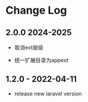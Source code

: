 # Change Log

## 2.0.0 2024-2025

* 取消ext层级

* 统一扩展目录为appext

## 1.2.0 - 2022-04-11

* release new laravel version

